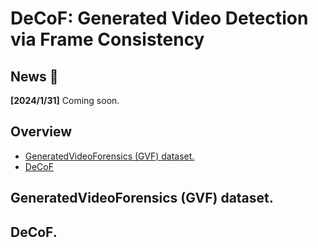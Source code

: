 # DeCoF: Generated Video Detection via Frame Consistency
## News 🚀
**[2024/1/31]** Coming soon.    
## Overview
- [GeneratedVideoForensics (GVF) dataset.](#gvf)
- [DeCoF](decof)
## <span id="gvf"> GeneratedVideoForensics (GVF) dataset. </span>
## <span id="decof"> DeCoF. </span>
